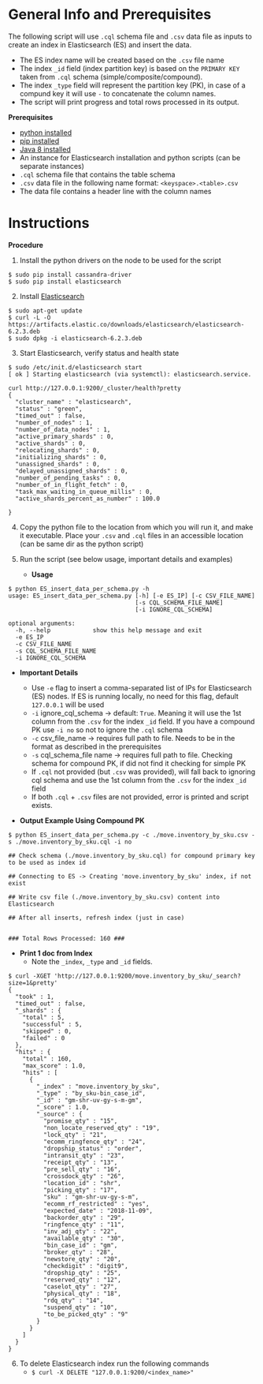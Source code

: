 General Info and Prerequisites
==============================

The following script will use `.cql` schema file and `.csv` data file as inputs to create an index in Elasticsearch (ES) and insert the data.

- The ES index name will be created based on the `.csv` file name
- The index `_id` field (index partition key) is based on the `PRIMARY KEY` taken from `.cql` schema (simple/composite/compound).
- The index `_type` field will represent the partition key (PK), in case of a compund key it will use `-` to concatenate the column names.
- The script will print progress and total rows processed in its output.


**Prerequisites**
- [python installed](https://www.python.org/download/releases/2.7/)
- [pip installed](https://packaging.python.org/guides/installing-using-linux-tools/)
- [Java 8 installed](http://openjdk.java.net/install/)
- An instance for Elasticsearch installation and python scripts (can be separate instances)
- `.cql` schema file that contains the table schema
- `.csv` data file in the following name format: `<keyspace>.<table>.csv`
- The data file contains a header line with the column names



Instructions
============

**Procedure**

1. Install the python drivers on the node to be used for the script
```
$ sudo pip install cassandra-driver
$ sudo pip install elasticsearch
```


2. Install [Elasticsearch](https://www.elastic.co/guide/en/beats/libbeat/current/elasticsearch-installation.html)
```
$ sudo apt-get update
$ curl -L -O https://artifacts.elastic.co/downloads/elasticsearch/elasticsearch-6.2.3.deb 
$ sudo dpkg -i elasticsearch-6.2.3.deb
```


3. Start Elasticsearch, verify status and health state
```
$ sudo /etc/init.d/elasticsearch start
[ ok ] Starting elasticsearch (via systemctl): elasticsearch.service.
```
```
curl http://127.0.0.1:9200/_cluster/health?pretty 
{
  "cluster_name" : "elasticsearch",
  "status" : "green",
  "timed_out" : false,
  "number_of_nodes" : 1,
  "number_of_data_nodes" : 1,
  "active_primary_shards" : 0,
  "active_shards" : 0,
  "relocating_shards" : 0,
  "initializing_shards" : 0,
  "unassigned_shards" : 0,
  "delayed_unassigned_shards" : 0,
  "number_of_pending_tasks" : 0,
  "number_of_in_flight_fetch" : 0,
  "task_max_waiting_in_queue_millis" : 0,
  "active_shards_percent_as_number" : 100.0

}
```

4. Copy the python file to the location from which you will run it, and make it executable. Place your `.csv` and `.cql` files in an accessible location (can be same dir as the python script)


5. Run the script (see below usage, important details and examples)
	- **Usage**
```
$ python ES_insert_data_per_schema.py -h
usage: ES_insert_data_per_schema.py [-h] [-e ES_IP] [-c CSV_FILE_NAME]
                                    [-s CQL_SCHEMA_FILE_NAME]
                                    [-i IGNORE_CQL_SCHEMA]

optional arguments:
  -h, --help            show this help message and exit
  -e ES_IP
  -c CSV_FILE_NAME
  -s CQL_SCHEMA_FILE_NAME
  -i IGNORE_CQL_SCHEMA
```

- **Important Details**
	- Use `-e` flag to insert a comma-separated list of IPs for Elasticsearch (ES) nodes. If ES is running locally, no need for this flag, default `127.0.0.1` will be used
	- `-i` ignore_cql_schema -> default: `True`. Meaning it will use the 1st column from the `.csv` for the index `_id` field. If you have a compound PK use `-i no` so not to ignore the `.cql` schema
	- `-c` csv_file_name -> requires full path to file. Needs to be in the format as described in the prerequisites
	- `-s` cql_schema_file name -> requires full path to file. Checking schema for compound PK, if did not find it checking for simple PK
	- If `.cql` not provided (but `.csv` was provided), will fall back to ignoring cql schema and use the 1st column from the `.csv` for the index `_id` field
	- If both `.cql` + `.csv` files are not provided, error is printed and script exists.


- **Output Example Using Compound PK**
```
$ python ES_insert_data_per_schema.py -c ./move.inventory_by_sku.csv -s ./move.inventory_by_sku.cql -i no

## Check schema (./move.inventory_by_sku.cql) for compound primary key to be used as index id

## Connecting to ES -> Creating 'move.inventory_by_sku' index, if not exist

## Write csv file (./move.inventory_by_sku.csv) content into Elasticsearch

## After all inserts, refresh index (just in case)


### Total Rows Processed: 160 ###
```


- **Print 1 doc from Index**
	- Note the `_index`, `_type` and `_id` fields.

```
$ curl -XGET 'http://127.0.0.1:9200/move.inventory_by_sku/_search?size=1&pretty'
{
  "took" : 1,
  "timed_out" : false,
  "_shards" : {
    "total" : 5,
    "successful" : 5,
    "skipped" : 0,
    "failed" : 0
  },
  "hits" : {
    "total" : 160,
    "max_score" : 1.0,
    "hits" : [
      {
        "_index" : "move.inventory_by_sku",
        "_type" : "by_sku-bin_case_id",
        "_id" : "gm-shr-uv-gy-s-m-gm",
        "_score" : 1.0,
        "_source" : {
          "promise_qty" : "15",
          "non_locate_reserved_qty" : "19",
          "lock_qty" : "21",
          "ecomm_ringfence_qty" : "24",
          "dropship_status" : "order",
          "intransit_qty" : "23",
          "receipt_qty" : "13",
          "pre_sell_qty" : "16",
          "crossdock_qty" : "26",
          "location_id" : "shr",
          "picking_qty" : "17",
          "sku" : "gm-shr-uv-gy-s-m",
          "ecomm_rf_restricted" : "yes",
          "expected_date" : "2018-11-09",
          "backorder_qty" : "29",
          "ringfence_qty" : "11",
          "inv_adj_qty" : "22",
          "available_qty" : "30",
          "bin_case_id" : "gm",
          "broker_qty" : "28",
          "newstore_qty" : "20",
          "checkdigit" : "digit9",
          "dropship_qty" : "25",
          "reserved_qty" : "12",
          "caselot_qty" : "27",
          "physical_qty" : "18",
          "rdq_qty" : "14",
          "suspend_qty" : "10",
          "to_be_picked_qty" : "9"
        }
      }
    ]
  }
}
```


6. To delete Elasticsearch index run the following commands
	- `$ curl -X DELETE "127.0.0.1:9200/<index_name>"`

